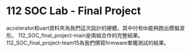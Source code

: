 # 112 SOC Lab - Final Project
accelerator和uart資料夾為我們這次設計的硬體，其中付有tb能夠跑出模擬波形。
112_SOC_final_project-main是兩組合作的完整結果。
112_SOC_final_project-team15為我們撰寫firmware單獨測試的結果。
